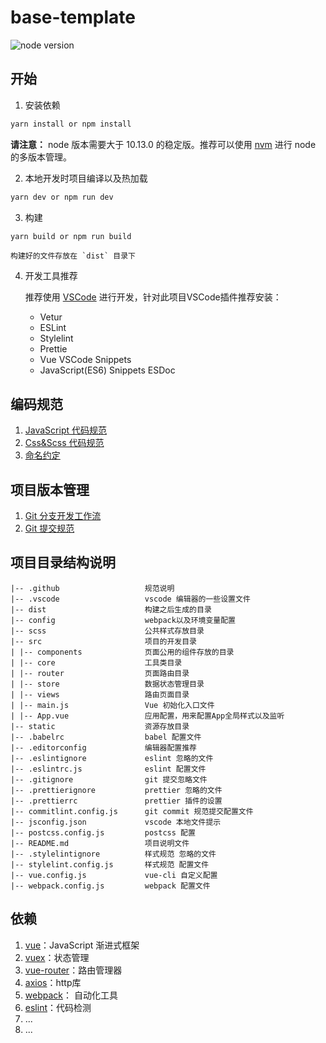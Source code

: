 # base-template

![node version](https://img.shields.io/badge/node-%3E%3D10.13.0-blue)

## 开始

1. 安装依赖

  ```javascript
  yarn install or npm install
  ```

**请注意：** node 版本需要大于 10.13.0 的稳定版。推荐可以使用 [nvm](https://github.com/nvm-sh/nvm) 进行 node 的多版本管理。

2. 本地开发时项目编译以及热加载

  ```javascript
  yarn dev or npm run dev
  ```

3. 构建

  ```javascript
  yarn build or npm run build
  ```
	构建好的文件存放在 `dist` 目录下

4. 开发工具推荐

	推荐使用 [VSCode](https://code.visualstudio.com/) 进行开发，针对此项目VSCode插件推荐安装：
	- Vetur
	- ESLint
	- Stylelint
	- Prettie
	- Vue VSCode Snippets
	- JavaScript(ES6) Snippets ESDoc

## 编码规范

1. [JavaScript 代码规范](./.github/JAVASCRIPT_STYLE.md)
2. [Css&Scss 代码规范](./.github/CSS_STYLE.md)
3. [命名约定](./.github/NAMING.md)

## 项目版本管理
1. [Git 分支开发工作流](./.github/GIT_BRANCH_FLOW.md)
2. [Git 提交规范](./.github/COMMIT_STYLE.md)


## 项目目录结构说明

```
|-- .github                   规范说明
|-- .vscode                   vscode 编辑器的一些设置文件
|-- dist                      构建之后生成的目录
|-- config                    webpack以及环境变量配置
|-- scss                      公共样式存放目录
|-- src                       项目的开发目录
| |-- components              页面公用的组件存放的目录
| |-- core                    工具类目录
| |-- router                  页面路由目录
| |-- store                   数据状态管理目录
| |-- views                   路由页面目录
| |-- main.js                 Vue 初始化入口文件
| |-- App.vue                 应用配置，用来配置App全局样式以及监听
|-- static                    资源存放目录
|-- .babelrc                  babel 配置文件
|-- .editorconfig             编辑器配置推荐
|-- .eslintignore             eslint 忽略的文件
|-- .eslintrc.js              eslint 配置文件
|-- .gitignore                git 提交忽略文件
|-- .prettierignore           prettier 忽略的文件
|-- .prettierrc               prettier 插件的设置
|-- commitlint.config.js      git commit 规范提交配置文件
|-- jsconfig.json             vscode 本地文件提示
|-- postcss.config.js         postcss 配置
|-- README.md                 项目说明文件
|-- .stylelintignore          样式规范 忽略的文件
|-- stylelint.config.js       样式规范 配置文件
|-- vue.config.js             vue-cli 自定义配置
|-- webpack.config.js         webpack 配置文件
```

## 依赖
1. [vue](https://cn.vuejs.org/index.html)：JavaScript 渐进式框架
2. [vuex](https://vuex.vuejs.org/zh/)：状态管理
3. [vue-router](https://cli.vuejs.org/zh/guide/cli-service.html)：路由管理器
4. [axios](http://www.axios-js.com/zh-cn/)：http库
5. [webpack](https://www.webpackjs.com/)： 自动化工具
6. [eslint](https://eslint.org/)：代码检测
7. ...
8. ...